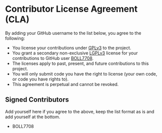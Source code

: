 # Contributor License Agreement (CLA)

By adding your GitHub username to the list below, you agree to the following:
- You license your contributions under [GPLv3](GPL) to the project.
- You grant a secondary non-exclusive [LGPLv3](LGPL) license for your contributions to GitHub user [BOLL7708](BOLL7708).
- The licenses apply to past, present, and future contributions to this project.
- You will only submit code you have the right to license (your own code, or code you have rights to).  
- This agreement is perpetual and cannot be revoked.  

[BOLL7708]: (https://github.com/BOLL7708)
[GPL]: https://www.gnu.org/licenses/gpl-3.0.html
[LGPL]: https://www.gnu.org/licenses/lgpl-3.0.en.html

## Signed Contributors
Add yourself here if you agree to the above, keep the list format as is and add yourself at the bottom.

- BOLL7708
